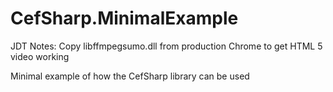 CefSharp.MinimalExample
=======================
JDT Notes: 	Copy libffmpegsumo.dll from production Chrome to get HTML 5 video working

Minimal example of how the CefSharp library can be used
